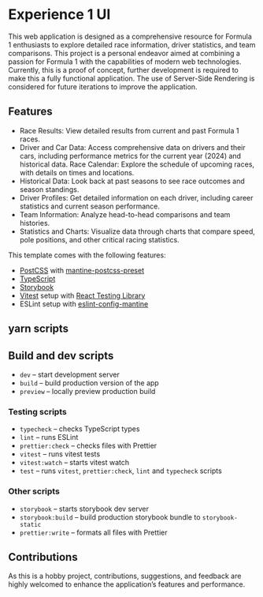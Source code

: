 # Experience 1 UI

This web application is designed as a comprehensive resource for Formula 1 enthusiasts to explore detailed race information, driver statistics, and team comparisons. This project is a personal endeavor aimed at combining a passion for Formula 1 with the capabilities of modern web technologies. Currently, this is a proof of concept, further development is required to make this a fully functional application. The use of Server-Side Rendering is considered for future iterations to improve the application.

## Features

- Race Results: View detailed results from current and past Formula 1 races.
- Driver and Car Data: Access comprehensive data on drivers and their cars, including performance metrics for the current year (2024) and historical data.
  Race Calendar: Explore the schedule of upcoming races, with details on times and locations.
- Historical Data: Look back at past seasons to see race outcomes and season standings.
- Driver Profiles: Get detailed information on each driver, including career statistics and current season performance.
- Team Information: Analyze head-to-head comparisons and team histories.
- Statistics and Charts: Visualize data through charts that compare speed, pole positions, and other critical racing statistics.

This template comes with the following features:

- [PostCSS](https://postcss.org/) with [mantine-postcss-preset](https://mantine.dev/styles/postcss-preset)
- [TypeScript](https://www.typescriptlang.org/)
- [Storybook](https://storybook.js.org/)
- [Vitest](https://vitest.dev/) setup with [React Testing Library](https://testing-library.com/docs/react-testing-library/intro)
- ESLint setup with [eslint-config-mantine](https://github.com/mantinedev/eslint-config-mantine)

## yarn scripts

## Build and dev scripts

- `dev` – start development server
- `build` – build production version of the app
- `preview` – locally preview production build

### Testing scripts

- `typecheck` – checks TypeScript types
- `lint` – runs ESLint
- `prettier:check` – checks files with Prettier
- `vitest` – runs vitest tests
- `vitest:watch` – starts vitest watch
- `test` – runs `vitest`, `prettier:check`, `lint` and `typecheck` scripts

### Other scripts

- `storybook` – starts storybook dev server
- `storybook:build` – build production storybook bundle to `storybook-static`
- `prettier:write` – formats all files with Prettier

## Contributions

As this is a hobby project, contributions, suggestions, and feedback are highly welcomed to enhance the application’s features and performance.
